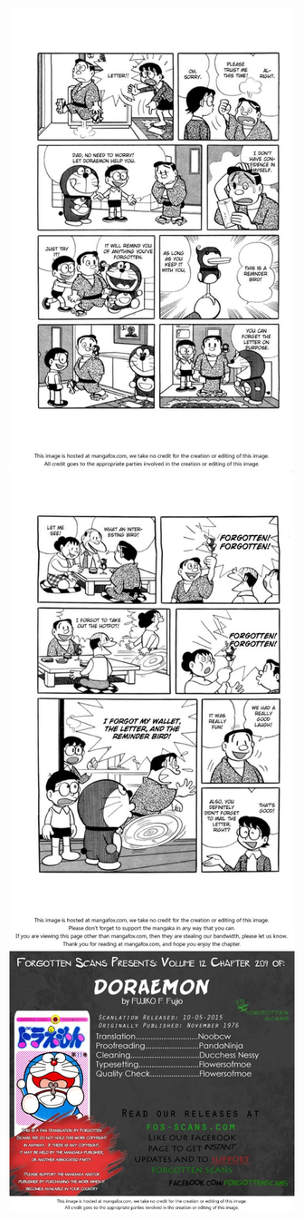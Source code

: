 ![GitHub Logo](Reminder_Bird/2.jpg)
![GitHub Logo](Reminder_Bird/4.jpg)
![GitHub Logo](Reminder_Bird/6.jpg)
